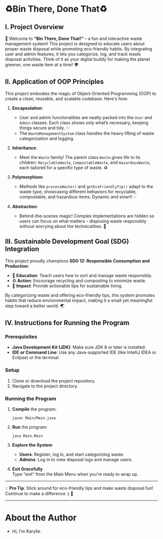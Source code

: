 # ♻️Bin There, Done That♻️

## I. Project Overview

🎉 Welcome to **"Bin There, Done That!"** – a fun and interactive waste management system! This project is designed to educate users about proper waste disposal while promoting eco-friendly habits. By integrating user and admin features, it lets you categorize, log, and track waste disposal activities. Think of it as your digital buddy for making the planet greener, one waste item at a time! 🌍

## II. Application of OOP Principles

This project embodies the magic of Object-Oriented Programming (OOP) to create a clean, reusable, and scalable codebase. Here's how:

1. **Encapsulation**:

   - User and admin functionalities are neatly packed into the `User` and `Admin` classes. Each class shows only what’s necessary, keeping things secure and tidy. ✨
   - The `WasteManagementSystem` class handles the heavy lifting of waste categorization and logging.

2. **Inheritance**:

   - Meet the `Waste` family! The parent class `Waste` gives life to its children: `RecyclableWaste`, `CompostableWaste`, and `HazardousWaste`, each tailored for a specific type of waste. ♻️

3. **Polymorphism**:

   - Methods like `processWaste()` and `getEcoFriendlyTip()` adapt to the waste type, showcasing different behaviors for recyclable, compostable, and hazardous items. Dynamic and smart! 💡

4. **Abstraction**:

   - Behind-the-scenes magic! Complex implementations are hidden so users can focus on what matters – disposing waste responsibly without worrying about the technicalities. 🎩

## III. Sustainable Development Goal (SDG) Integration

This project proudly champions **SDG 12: Responsible Consumption and Production**:

- 🌿 **Education**: Teach users how to sort and manage waste responsibly.
- ♻️ **Action**: Encourage recycling and composting to minimize waste.
- 🌟 **Impact**: Provide actionable tips for sustainable living.

By categorizing waste and offering eco-friendly tips, this system promotes habits that reduce environmental impact, making it a small yet meaningful step toward a better world. 🌏

## IV. Instructions for Running the Program

### Prerequisites

- **Java Development Kit (JDK)**: Make sure JDK 8 or later is installed.
- **IDE or Command Line**: Use any Java-supported IDE (like IntelliJ IDEA or Eclipse) or the terminal.

### Setup

1. Clone or download the project repository.
2. Navigate to the project directory.

### Running the Program

1. **Compile** the program:
   ```
   javac Main/Main.java
   ```
2. **Run** the program:
   ```
   java Main.Main
   ```

4. **Explore the System**  
   - **Users**: Register, log in, and start categorizing waste.  
   - **Admins**: Log in to view disposal logs and manage users.  

5. **Exit Gracefully**  
   Type "exit" from the Main Menu when you’re ready to wrap up.  

---

💡 **Pro Tip**: Stick around for eco-friendly tips and make waste disposal fun! Continue to make a difference :) 🌟  

---
# About the Author
- Hi, I'm Karylle. 
